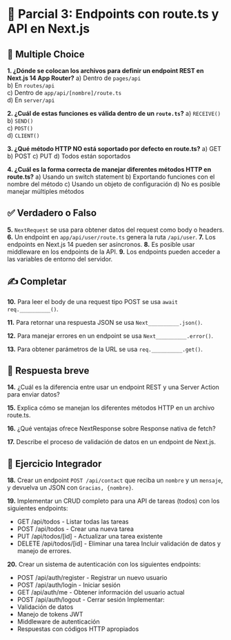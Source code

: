 # 📘 Parcial 3: Endpoints con route.ts y API en Next.js

## 📝 Multiple Choice
**1. ¿Dónde se colocan los archivos para definir un endpoint REST en Next.js 14 App Router?**
a) Dentro de `pages/api`  
b) En `routes/api`  
c) Dentro de `app/api/[nombre]/route.ts`  
d) En `server/api`

**2. ¿Cuál de estas funciones es válida dentro de un `route.ts`?**
a) `RECEIVE()`  
b) `SEND()`  
c) `POST()`  
d) `CLIENT()`

**3. ¿Qué método HTTP NO está soportado por defecto en route.ts?**
a) GET
b) POST
c) PUT
d) Todos están soportados

**4. ¿Cuál es la forma correcta de manejar diferentes métodos HTTP en route.ts?**
a) Usando un switch statement
b) Exportando funciones con el nombre del método
c) Usando un objeto de configuración
d) No es posible manejar múltiples métodos

## ✅ Verdadero o Falso
**5.** `NextRequest` se usa para obtener datos del request como body o headers.  
**6.** Un endpoint en `app/api/user/route.ts` genera la ruta `/api/user`.
**7.** Los endpoints en Next.js 14 pueden ser asíncronos.
**8.** Es posible usar middleware en los endpoints de la API.
**9.** Los endpoints pueden acceder a las variables de entorno del servidor.

## ✍️ Completar
**10.** Para leer el body de una request tipo POST se usa `await req.__________()`.

**11.** Para retornar una respuesta JSON se usa `Next__________.json()`.

**12.** Para manejar errores en un endpoint se usa `Next__________.error()`.

**13.** Para obtener parámetros de la URL se usa `req.__________.get()`.

## 💬 Respuesta breve
**14.** ¿Cuál es la diferencia entre usar un endpoint REST y una Server Action para enviar datos?

**15.** Explica cómo se manejan los diferentes métodos HTTP en un archivo route.ts.

**16.** ¿Qué ventajas ofrece NextResponse sobre Response nativa de fetch?

**17.** Describe el proceso de validación de datos en un endpoint de Next.js.

## 🔧 Ejercicio Integrador
**18.** Crear un endpoint `POST /api/contact` que reciba un `nombre` y un `mensaje`, y devuelva un JSON con `Gracias, {nombre}`.

**19.** Implementar un CRUD completo para una API de tareas (todos) con los siguientes endpoints:
- GET /api/todos - Listar todas las tareas
- POST /api/todos - Crear una nueva tarea
- PUT /api/todos/[id] - Actualizar una tarea existente
- DELETE /api/todos/[id] - Eliminar una tarea
Incluir validación de datos y manejo de errores.

**20.** Crear un sistema de autenticación con los siguientes endpoints:
- POST /api/auth/register - Registrar un nuevo usuario
- POST /api/auth/login - Iniciar sesión
- GET /api/auth/me - Obtener información del usuario actual
- POST /api/auth/logout - Cerrar sesión
Implementar:
- Validación de datos
- Manejo de tokens JWT
- Middleware de autenticación
- Respuestas con códigos HTTP apropiados
